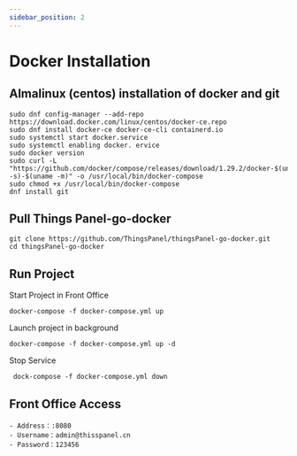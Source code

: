 ```yaml
---
sidebar_position: 2
---
```


# Docker Installation

## Almalinux (centos) installation of docker and git
```
sudo dnf config-manager --add-repo https://download.docker.com/linux/centos/docker-ce.repo
sudo dnf install docker-ce docker-ce-cli containerd.io
sudo systemctl start docker.service
sudo systemctl enabling docker. ervice
sudo docker version
sudo curl -L "https://github.com/docker/compose/releases/download/1.29.2/docker-$(uname -s)-$(uname -m)" -o /usr/local/bin/docker-compose
sudo chmod +x /usr/local/bin/docker-compose
dnf install git
```

## Pull Things Panel-go-docker

```
git clone https://github.com/ThingsPanel/thingsPanel-go-docker.git
cd thingsPanel-go-docker
```


## Run Project

Start Project in Front Office

 ``` 
 docker-compose -f docker-compose.yml up
 ```

Launch project in background

``` 
docker-compose -f docker-compose.yml up -d
```

Stop Service

```
 dock-compose -f docker-compose.yml down
 ```

## Front Office Access
```
- Address：:8080
- Username：admin@thisspanel.cn
- Password：123456
```